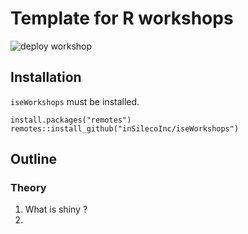 # Template for R workshops
![deploy workshop](https://github.com/inSilecoInc/workshop_R_template/workflows/deploy%20workshop/badge.svg)


## Installation 

`iseWorkshops` must be installed. 

```{R}
install.packages("remotes")
remotes::install_github("inSilecoInc/iseWorkshops")
```


## Outline 

### Theory 

1. What is shiny ?
2. 


###


###